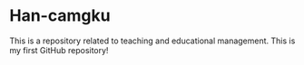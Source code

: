 # Han-camgku
This is a repository related to teaching and educational management.
This is my first GitHub repository!
